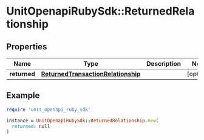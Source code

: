 # UnitOpenapiRubySdk::ReturnedRelationship

## Properties

| Name | Type | Description | Notes |
| ---- | ---- | ----------- | ----- |
| **returned** | [**ReturnedTransactionRelationship**](ReturnedTransactionRelationship.md) |  | [optional] |

## Example

```ruby
require 'unit_openapi_ruby_sdk'

instance = UnitOpenapiRubySdk::ReturnedRelationship.new(
  returned: null
)
```


